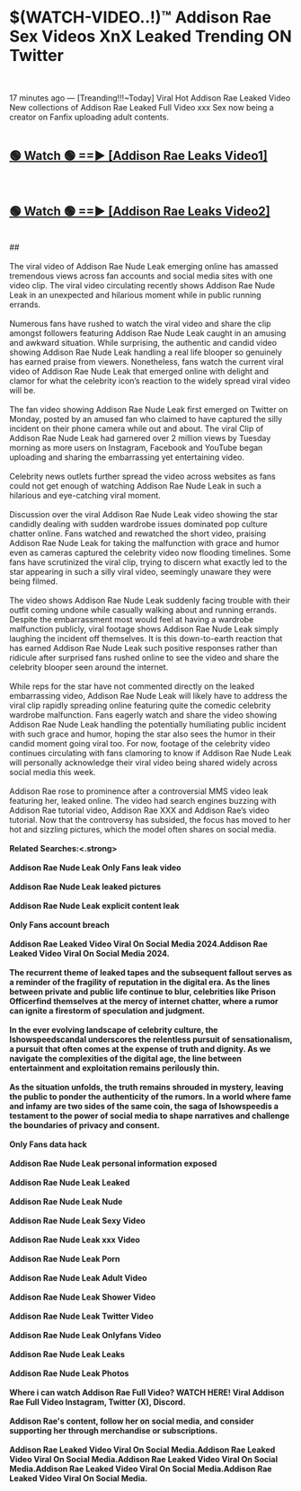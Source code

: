 # $(WATCH-VIDEO..!)™ Addison Rae Sex Videos XnX Leaked Trending ON Twitter<br>
<br>

17 minutes ago — [Treanding!!!~Today] Viral Hot Addison Rae Leaked Video New collections of Addison Rae Leaked Full Video xxx Sex now being a creator on Fanfix uploading adult contents.
<br>
 <br>

##  <a href="https://best2vid.blogspot.com?title=Addison_Rae">🟢 Watch 🟢 ==► [Addison Rae Leaks Video1]</a><br>
  <br>

##  <a href="https://best2vid.blogspot.com?title=Addison_Rae">🟢 Watch 🟢 ==► [Addison Rae Leaks Video2]</a><br>
  <br>
  ##
  <br>
  <br>
The viral video of Addison Rae Nude Leak emerging online has amassed tremendous views across fan accounts and social media sites with one video clip. The viral video circulating recently shows Addison Rae Nude Leak in an unexpected and hilarious moment while in public running errands.
<br><br>
Numerous fans have rushed to watch the viral video and share the clip amongst followers featuring Addison Rae Nude Leak caught in an amusing and awkward situation. While surprising, the authentic and candid video showing Addison Rae Nude Leak handling a real life blooper so genuinely has earned praise from viewers. Nonetheless, fans watch the current viral video of Addison Rae Nude Leak that emerged online with delight and clamor for what the celebrity icon’s reaction to the widely spread viral video will be.
<br><br>
The fan video showing Addison Rae Nude Leak first emerged on Twitter on Monday, posted by an amused fan who claimed to have captured the silly incident on their phone camera while out and about. The viral Clip of Addison Rae Nude Leak had garnered over 2 million views by Tuesday morning as more users on Instagram, Facebook and YouTube began uploading and sharing the embarrassing yet entertaining video.
<br><br>
Celebrity news outlets further spread the video across websites as fans could not get enough of watching Addison Rae Nude Leak in such a hilarious and eye-catching viral moment.
<br><br>
Discussion over the viral Addison Rae Nude Leak video showing the star candidly dealing with sudden wardrobe issues dominated pop culture chatter online. Fans watched and rewatched the short video, praising Addison Rae Nude Leak for taking the malfunction with grace and humor even as cameras captured the celebrity video now flooding timelines. Some fans have scrutinized the viral clip, trying to discern what exactly led to the star appearing in such a silly viral video, seemingly unaware they were being filmed.
<br><br>
The video shows Addison Rae Nude Leak suddenly facing trouble with their outfit coming undone while casually walking about and running errands. Despite the embarrassment most would feel at having a wardrobe malfunction publicly, viral footage shows Addison Rae Nude Leak simply laughing the incident off themselves. It is this down-to-earth reaction that has earned Addison Rae Nude Leak such positive responses rather than ridicule after surprised fans rushed online to see the video and share the celebrity blooper seen around the internet.
<br><br>
While reps for the star have not commented directly on the leaked embarrassing video, Addison Rae Nude Leak will likely have to address the viral clip rapidly spreading online featuring quite the comedic celebrity wardrobe malfunction. Fans eagerly watch and share the video showing Addison Rae Nude Leak handling the potentially humiliating public incident with such grace and humor, hoping the star also sees the humor in their candid moment going viral too. For now, footage of the celebrity video continues circulating with fans clamoring to know if Addison Rae Nude Leak will personally acknowledge their viral video being shared widely across social media this week.
<br><br>
Addison Rae rose to prominence after a controversial MMS video leak featuring her, leaked online. The video had search engines buzzing with Addison Rae tutorial video, Addison Rae XXX and Addison Rae’s video tutorial. Now that the controversy has subsided, the focus has moved to her hot and sizzling pictures, which the model often shares on social media.
<br><br>
<strong>Related Searches:<.strong>
<br><br>
Addison Rae Nude Leak Only Fans leak video
<br><br>
Addison Rae Nude Leak leaked pictures
<br><br>
Addison Rae Nude Leak explicit content leak
<br><br>
Only Fans account breach
<br><br>
Addison Rae Leaked Video Viral On Social Media 2024.Addison Rae Leaked Video Viral On Social Media 2024.
<br><br>
The recurrent theme of leaked tapes and the subsequent fallout serves as a reminder of the fragility of reputation in the digital era. As the lines between private and public life continue to blur, celebrities like Prison Officerfind themselves at the mercy of internet chatter, where a rumor can ignite a firestorm of speculation and judgment.
<br><br>
In the ever evolving landscape of celebrity culture, the Ishowspeedscandal underscores the relentless pursuit of sensationalism, a pursuit that often comes at the expense of truth and dignity. As we navigate the complexities of the digital age, the line between entertainment and exploitation remains perilously thin.
<br><br>
As the situation unfolds, the truth remains shrouded in mystery, leaving the public to ponder the authenticity of the rumors. In a world where fame and infamy are two sides of the same coin, the saga of Ishowspeedis a testament to the power of social media to shape narratives and challenge the boundaries of privacy and consent.
<br><br>
Only Fans data hack
<br><br>
Addison Rae Nude Leak personal information exposed
<br><br>
Addison Rae Nude Leak Leaked
<br><br>
Addison Rae Nude Leak Nude
<br><br>
Addison Rae Nude Leak Sexy Video
<br><br>
Addison Rae Nude Leak xxx Video
<br><br>
Addison Rae Nude Leak Porn
<br><br>
Addison Rae Nude Leak Adult Video
<br><br>
Addison Rae Nude Leak Shower Video
<br><br>
Addison Rae Nude Leak Twitter Video
<br><br>
Addison Rae Nude Leak Onlyfans Video
<br><br>
Addison Rae Nude Leak Leaks
<br><br>
Addison Rae Nude Leak Photos
<br><br>
Where i can watch Addison Rae Full Video? WATCH HERE! Viral Addison Rae Full Video Instagram, Twitter (X), Discord.
<br><br>
Addison Rae's content, follow her on social media, and consider supporting her through merchandise or subscriptions.
<br><br>
Addison Rae Leaked Video Viral On Social Media.Addison Rae Leaked Video Viral On Social Media.Addison Rae Leaked Video Viral On Social Media.Addison Rae Leaked Video Viral On Social Media.Addison Rae Leaked Video Viral On Social Media.